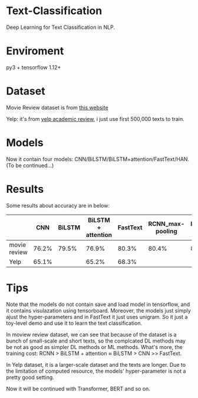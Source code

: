# Text-Classification
Deep Learning for Text Classification in NLP.

# Enviroment
py3 + tensorflow 1.12+

# Dataset
Movie Review dataset is from [this website](http://www.cs.cornell.edu/people/pabo/movie-review-data/)

Yelp: it's from [yelp academic review](https://www.kaggle.com/yelp-dataset/yelp-dataset/version/2), i just use first 500,000 texts to train.

# Models
Now it contain four models: CNN/BiLSTM/BiLSTM+attention/FastText/HAN.(To be continued...)

# Results
Some results about accuracy are in below:

|      | CNN    | BiLSTM    | BiLSTM + attention | FastText | RCNN_max-pooling | RCNN_average-pooling|    HAN    |
| ---- | ------ | ------ | ------ | ---------- |---------------------|-------------------------|-----------------|
|movie review | 76.2% | 79.5% | 76.9% |   80.3%   |     80.4%          |        80.3%            |      -%    |
|Yelp | 65.1% |  | 65.2% |  68.3%    |               |                    |    69.5%      |

# Tips
Note that the models do not contain save and load model in tensorflow, and it contains visulazation using tensorboard. Moreover, the models just simply ajust the hyper-parameters and in FastText it just uses unigram. So it just a toy-level demo and use it to learn the text classification.

In moview review dataset, we can see that because of the dataset is a bunch of small-scale and short texts, so the complcated DL methods may be not as good as simpler DL methods or ML methods. What's more, the training cost: RCNN > BiLSTM + attention ≈ BiLSTM > CNN >> FastText.

In Yelp dataset, it is a larger-scale dataset and the texts are longer. Due to the limitation of computed resource, the models' hyper-parameter is not a pretty good setting. 

Now it will be continued with Transformer, BERT and so on.
